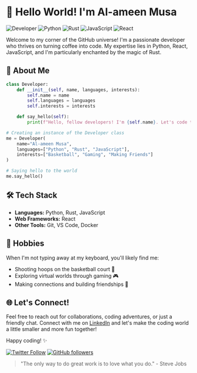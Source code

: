 # 👋 Hello World! I'm Al-ameen Musa

![Developer](https://img.shields.io/badge/Developer-%F0%9F%9B%A0%20-007ACC.svg)
![Python](https://img.shields.io/badge/Python-%F0%9F%90%8D%20-3776AB.svg)
![Rust](https://img.shields.io/badge/Rust-%F0%9F%94%A5%20-B7410E.svg)
![JavaScript](https://img.shields.io/badge/JavaScript-%F0%9F%92%BB%20-F7DF1E.svg)
![React](https://img.shields.io/badge/React-%F0%9F%9A%80%20-61DAFB.svg)

Welcome to my corner of the GitHub universe! I'm a passionate developer who thrives on turning coffee into code. My expertise lies in Python, React, JavaScript, and I'm particularly enchanted by the magic of Rust.

## 🚀 About Me

```python
class Developer:
    def __init__(self, name, languages, interests):
        self.name = name
        self.languages = languages
        self.interests = interests

    def say_hello(self):
        print(f"Hello, fellow developers! I'm {self.name}. Let's code together!")

# Creating an instance of the Developer class
me = Developer(
    name="Al-ameen Musa",
    languages=["Python", "Rust", "JavaScript"],
    interests=["Basketball", "Gaming", "Making Friends"]
)

# Saying hello to the world
me.say_hello()
```

## 🛠️ Tech Stack

- **Languages:** Python, Rust, JavaScript
- **Web Frameworks:** React
- **Other Tools:** Git, VS Code, Docker

## 🏀 Hobbies

When I'm not typing away at my keyboard, you'll likely find me:

- Shooting hoops on the basketball court 🏀
- Exploring virtual worlds through gaming 🎮
- Making connections and building friendships 👥

## 🌐 Let's Connect!

Feel free to reach out for collaborations, coding adventures, or just a friendly chat. Connect with me on [LinkedIn](https://www.linkedin.com/in/al-ameen-musa-473a68241/) and let's make the coding world a little smaller and more fun together!

Happy coding! ✨

[![Twitter Follow](https://img.shields.io/twitter/follow/BlikqOp?style=social)](https://twitter.com/BlikqOp)
[![GitHub followers](https://img.shields.io/github/followers/blikq?label=Follow&style=social)](https://github.com/blikq)

> "The only way to do great work is to love what you do." - Steve Jobs
